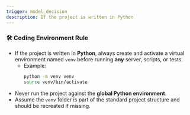 ```yaml
---
trigger: model_decision
description: If the project is written in Python
---
```


### 🛠️ Coding Environment Rule

- If the project is written in **Python**, always create and activate a virtual environment named `venv` before running **any** server, scripts, or tests.
  - Example:
    ```bash
    python -m venv venv
    source venv/bin/activate
    ```
- Never run the project against the **global Python environment**.
- Assume the `venv` folder is part of the standard project structure and should be recreated if missing.